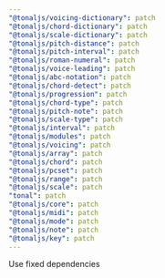 ```yaml
---
"@tonaljs/voicing-dictionary": patch
"@tonaljs/chord-dictionary": patch
"@tonaljs/scale-dictionary": patch
"@tonaljs/pitch-distance": patch
"@tonaljs/pitch-interval": patch
"@tonaljs/roman-numeral": patch
"@tonaljs/voice-leading": patch
"@tonaljs/abc-notation": patch
"@tonaljs/chord-detect": patch
"@tonaljs/progression": patch
"@tonaljs/chord-type": patch
"@tonaljs/pitch-note": patch
"@tonaljs/scale-type": patch
"@tonaljs/interval": patch
"@tonaljs/modules": patch
"@tonaljs/voicing": patch
"@tonaljs/array": patch
"@tonaljs/chord": patch
"@tonaljs/pcset": patch
"@tonaljs/range": patch
"@tonaljs/scale": patch
"tonal": patch
"@tonaljs/core": patch
"@tonaljs/midi": patch
"@tonaljs/mode": patch
"@tonaljs/note": patch
"@tonaljs/key": patch
---
```


Use fixed dependencies
